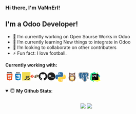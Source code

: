 ### Hi there, I'm VaNnErI!

## I'm a Odoo Developer!

- 🔭 I’m currently working on Open Sourse Works in Odoo
- 🌱 I’m currently learning New things to integrate in Odoo 
- 👯 I’m looking to collaborate on other contributers
- ⚡ Fun fact: I love football.

**Currently working with:**

<img align="left" alt="HTML5" width="26px" src="https://raw.githubusercontent.com/github/explore/80688e429a7d4ef2fca1e82350fe8e3517d3494d/topics/html/html.png" />
<img align="left" alt="CSS3" width="26px" src="https://raw.githubusercontent.com/github/explore/80688e429a7d4ef2fca1e82350fe8e3517d3494d/topics/css/css.png" />
<img align="left" alt="JavaScript" width="26px" src="https://raw.githubusercontent.com/github/explore/80688e429a7d4ef2fca1e82350fe8e3517d3494d/topics/javascript/javascript.png" />
<img align="left" alt="Git" width="26px" src="https://raw.githubusercontent.com/github/explore/80688e429a7d4ef2fca1e82350fe8e3517d3494d/topics/git/git.png" />
<img align="left" alt="GitHub" width="26px" src="https://raw.githubusercontent.com/github/explore/78df643247d429f6cc873026c0622819ad797942/topics/github/github.png" />
<img align="left" alt="HTML5" width="26px" src="https://raw.githubusercontent.com/github/explore/80688e429a7d4ef2fca1e82350fe8e3517d3494d/topics/terminal/terminal.png" />
<a href="https://www.python.org/" title="Python"><img src="icons/python.png" width="32px" height="30px" /></a>
<a href="https://odoo.github.io/owl/" title="Owl"><img src="icons/owl.png" width="32px" height="30px"  /></a>
<a href="https://www.postgresql.org/" title="Postgreql"><img src="icons/postgresql.png" width="32px" height="30px"  /></a>
<a href="https://www.jetbrains.com/pycharm/" title="Pycharm"><img src="icons/pycharm.png" width="32px" height="30px"  /></a>
<br />
<br />

<details open>
 <summary> 😇 <b>My Github Stats</b>: </summary>
<br>
<p align = "center">
  <img src = "https://github-readme-stats.vercel.app/api?username=Vanneri&show_icons=true&line_height=27">
  <img src = "https://github-readme-stats.vercel.app/api/top-langs/?username=Vanneri&hide=css,java,html">
</p>
</details>
